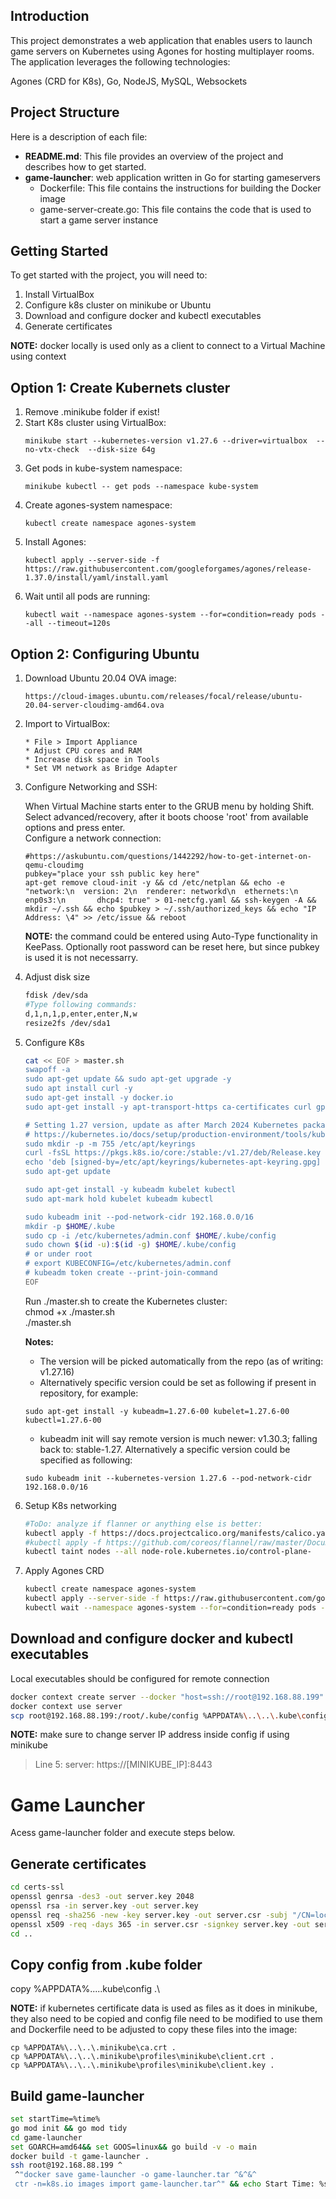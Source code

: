 ## Introduction

This project demonstrates a web application that enables users to launch game servers on Kubernetes using Agones for hosting multiplayer rooms. The application leverages the following technologies:

Agones (CRD for K8s), Go, NodeJS, MySQL, Websockets

## Project Structure

Here is a description of each file:

* **README.md**: This file provides an overview of the project and describes how to get started.
* **game-launcher**: web application written in Go for starting gameservers 
  * Dockerfile: This file contains the instructions for building the Docker image
  * game-server-create.go: This file contains the code that is used to start a game server instance


## Getting Started
To get started with the project, you will need to:

1. Install VirtualBox
1. Configure k8s cluster on minikube or Ubuntu
1. Download and configure docker and kubectl executables
1. Generate certificates

**NOTE:** docker locally is used only as a client to connect to a Virtual Machine using context

## Option 1: Create Kubernets cluster

1. Remove .minikube folder if exist!
1. Start K8s cluster using VirtualBox:
    ```
    minikube start --kubernetes-version v1.27.6 --driver=virtualbox  --no-vtx-check  --disk-size 64g
    ```
1. Get pods in kube-system namespace:
    ```
    minikube kubectl -- get pods --namespace kube-system
    ```
1. Create agones-system namespace:
    ```
    kubectl create namespace agones-system
    ```
1. Install Agones:
    ```
    kubectl apply --server-side -f https://raw.githubusercontent.com/googleforgames/agones/release-1.37.0/install/yaml/install.yaml
    ```
1. Wait until all pods are running:
    ```
    kubectl wait --namespace agones-system --for=condition=ready pods --all --timeout=120s
    ```


## Option 2: Configuring Ubuntu

1. Download Ubuntu 20.04 OVA image:
    ```
    https://cloud-images.ubuntu.com/releases/focal/release/ubuntu-20.04-server-cloudimg-amd64.ova  
    ```

1. Import to VirtualBox:
    ```
    * File > Import Appliance
    * Adjust CPU cores and RAM
    * Increase disk space in Tools
    * Set VM network as Bridge Adapter
    ```

1. Configure Networking and SSH:

    When Virtual Machine starts enter to the GRUB menu by holding Shift.
    Select advanced/recovery, after it boots choose 'root' from available options and press enter.  
    Configure a network connection:
    ```
    #https://askubuntu.com/questions/1442292/how-to-get-internet-on-qemu-cloudimg
    pubkey="place your ssh public key here"
    apt-get remove cloud-init -y && cd /etc/netplan && echo -e "network:\n  version: 2\n  renderer: networkd\n  ethernets:\n    enp0s3:\n       dhcp4: true" > 01-netcfg.yaml && ssh-keygen -A && mkdir ~/.ssh && echo $pubkey > ~/.ssh/authorized_keys && echo "IP Address: \4" >> /etc/issue && reboot
    ```
    **NOTE:** the command could be entered using Auto-Type functionality in KeePass. Optionally root password can be reset here, but since pubkey is used it is not necessarry.  

1. Adjust disk size
    ``` bash
    fdisk /dev/sda
    #Type following commands:
    d,1,n,1,p,enter,enter,N,w
    resize2fs /dev/sda1
    ```
    
1. Configure K8s  
    ``` bash
    cat << EOF > master.sh
    swapoff -a
    sudo apt-get update && sudo apt-get upgrade -y
    sudo apt install curl -y
    sudo apt-get install -y docker.io
    sudo apt-get install -y apt-transport-https ca-certificates curl gpg

    # Setting 1.27 version, update as after March 2024 Kubernetes package repositories (apt.kubernetes.io) were officially removed
    # https://kubernetes.io/docs/setup/production-environment/tools/kubeadm/install-kubeadm/
    sudo mkdir -p -m 755 /etc/apt/keyrings
    curl -fsSL https://pkgs.k8s.io/core:/stable:/v1.27/deb/Release.key | sudo gpg --dearmor -o /etc/apt/keyrings/kubernetes-apt-keyring.gpg
    echo 'deb [signed-by=/etc/apt/keyrings/kubernetes-apt-keyring.gpg] https://pkgs.k8s.io/core:/stable:/v1.27/deb/ /' | sudo tee /etc/apt/sources.list.d/kubernetes.list
    sudo apt-get update

    sudo apt-get install -y kubeadm kubelet kubectl
    sudo apt-mark hold kubelet kubeadm kubectl

    sudo kubeadm init --pod-network-cidr 192.168.0.0/16
    mkdir -p $HOME/.kube
    sudo cp -i /etc/kubernetes/admin.conf $HOME/.kube/config
    sudo chown $(id -u):$(id -g) $HOME/.kube/config
    # or under root
    # export KUBECONFIG=/etc/kubernetes/admin.conf
    # kubeadm token create --print-join-command
    EOF
    ```

    Run ./master.sh to create the Kubernetes cluster:  
    chmod +x ./master.sh  
    ./master.sh

    **Notes:**
    * The version will be picked automatically from the repo (as of writing: v1.27.16)
    * Alternatively specific version could be set as following if present in repository, for example:
    ```
    sudo apt-get install -y kubeadm=1.27.6-00 kubelet=1.27.6-00 kubectl=1.27.6-00
    ```
    * kubeadm init will say remote version is much newer: v1.30.3; falling back to: stable-1.27. Alternatively a specific version could be specified as following:  
    ```
    sudo kubeadm init --kubernetes-version 1.27.6 --pod-network-cidr 192.168.0.0/16
    ```

1. Setup K8s networking  
    ``` bash
    #ToDo: analyze if flanner or anything else is better:
    kubectl apply -f https://docs.projectcalico.org/manifests/calico.yaml
    #kubectl apply -f https://github.com/coreos/flannel/raw/master/Documentation/kube-flannel.yml
    kubectl taint nodes --all node-role.kubernetes.io/control-plane-
    ```
1. Apply Agones CRD  
    ``` bash
    kubectl create namespace agones-system
    kubectl apply --server-side -f https://raw.githubusercontent.com/googleforgames/agones/release-1.37.0/install/yaml/install.yaml
    kubectl wait --namespace agones-system --for=condition=ready pods --all --timeout=120s
    ```

## Download and configure docker and kubectl executables
Local executables should be configured for remote connection  
``` bash
docker context create server --docker "host=ssh://root@192.168.88.199"
docker context use server
scp root@192.168.88.199:/root/.kube/config %APPDATA%\..\..\.kube\config
```

**NOTE:** make sure to change server IP address inside config if using minikube  
>Line 5:     server: https://[MINIKUBE_IP]:8443   

# Game Launcher

Acess game-launcher folder and execute steps below.  

## Generate certificates
``` Bash
cd certs-ssl
openssl genrsa -des3 -out server.key 2048
openssl rsa -in server.key -out server.key
openssl req -sha256 -new -key server.key -out server.csr -subj "/CN=localhost"
openssl x509 -req -days 365 -in server.csr -signkey server.key -out server.crt
cd ..
```

## Copy config from .kube folder
copy %APPDATA%\..\..\.kube\config .\

**NOTE:** if kubernetes certificate data is used as files as it does in minikube, they also need to be copied and config file need to be modified to use them and Dockerfile need to be adjusted to copy these files into the image:  
```
cp %APPDATA%\..\..\.minikube\ca.crt .  
cp %APPDATA%\..\..\.minikube\profiles\minikube\client.crt .  
cp %APPDATA%\..\..\.minikube\profiles\minikube\client.key .  
```

## Build game-launcher
``` bash
set startTime=%time%
go mod init && go mod tidy
cd game-launcher
set GOARCH=amd64&& set GOOS=linux&& go build -v -o main
docker build -t game-launcher .
ssh root@192.168.88.199 ^
 ^"docker save game-launcher -o game-launcher.tar ^&^&^
 ctr -n=k8s.io images import game-launcher.tar^" && echo Start Time: %startTime% && echo Finish time: %time% && kubectl delete -f launcher.yaml && kubectl apply -f launcher.yaml
```